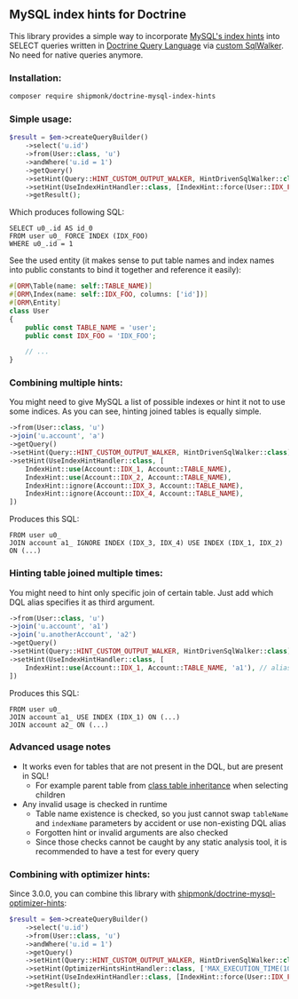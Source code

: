 ## MySQL index hints for Doctrine

This library provides a simple way to incorporate [MySQL's index hints](https://dev.mysql.com/doc/refman/8.0/en/index-hints.html)
into SELECT queries written in [Doctrine Query Language](https://www.doctrine-project.org/projects/doctrine-orm/en/2.9/reference/dql-doctrine-query-language.html)
via [custom SqlWalker](https://www.doctrine-project.org/projects/doctrine-orm/en/2.9/cookbook/dql-custom-walkers.html#modify-the-output-walker-to-generate-vendor-specific-sql).
No need for native queries anymore.

### Installation:

```sh
composer require shipmonk/doctrine-mysql-index-hints
```

### Simple usage:

```php
$result = $em->createQueryBuilder()
    ->select('u.id')
    ->from(User::class, 'u')
    ->andWhere('u.id = 1')
    ->getQuery()
    ->setHint(Query::HINT_CUSTOM_OUTPUT_WALKER, HintDrivenSqlWalker::class)
    ->setHint(UseIndexHintHandler::class, [IndexHint::force(User::IDX_FOO, User::TABLE_NAME)])
    ->getResult();
```

Which produces following SQL:

```mysql
SELECT u0_.id AS id_0
FROM user u0_ FORCE INDEX (IDX_FOO)
WHERE u0_.id = 1
```

See the used entity (it makes sense to put table names and index names into public constants to bind it together and reference it easily):

```php
#[ORM\Table(name: self::TABLE_NAME)]
#[ORM\Index(name: self::IDX_FOO, columns: ['id'])]
#[ORM\Entity]
class User
{
    public const TABLE_NAME = 'user';
    public const IDX_FOO = 'IDX_FOO';

    // ...
}
```

### Combining multiple hints:

You might need to give MySQL a list of possible indexes or hint it not to use some indices.
As you can see, hinting joined tables is equally simple.

```php
->from(User::class, 'u')
->join('u.account', 'a')
->getQuery()
->setHint(Query::HINT_CUSTOM_OUTPUT_WALKER, HintDrivenSqlWalker::class)
->setHint(UseIndexHintHandler::class, [
    IndexHint::use(Account::IDX_1, Account::TABLE_NAME),
    IndexHint::use(Account::IDX_2, Account::TABLE_NAME),
    IndexHint::ignore(Account::IDX_3, Account::TABLE_NAME),
    IndexHint::ignore(Account::IDX_4, Account::TABLE_NAME),
])
```

Produces this SQL:

```mysql
FROM user u0_
JOIN account a1_ IGNORE INDEX (IDX_3, IDX_4) USE INDEX (IDX_1, IDX_2) ON (...)
```

### Hinting table joined multiple times:

You might need to hint only specific join of certain table. Just add which DQL alias specifies it as third argument.

```php
->from(User::class, 'u')
->join('u.account', 'a1')
->join('u.anotherAccount', 'a2')
->getQuery()
->setHint(Query::HINT_CUSTOM_OUTPUT_WALKER, HintDrivenSqlWalker::class)
->setHint(UseIndexHintHandler::class, [
    IndexHint::use(Account::IDX_1, Account::TABLE_NAME, 'a1'), // alias needed
])
```

Produces this SQL:

```mysql
FROM user u0_
JOIN account a1_ USE INDEX (IDX_1) ON (...)
JOIN account a2_ ON (...)
```

### Advanced usage notes
- It works even for tables that are not present in the DQL, but are present in SQL!
    - For example parent table from [class table inheritance](https://www.doctrine-project.org/projects/doctrine-orm/en/2.9/reference/inheritance-mapping.html#class-table-inheritance) when selecting children
- Any invalid usage is checked in runtime
    - Table name existence is checked, so you just cannot swap `tableName` and `indexName` parameters by accident or use non-existing DQL alias
    - Forgotten hint or invalid arguments are also checked
    - Since those checks cannot be caught by any static analysis tool, it is recommended to have a test for every query

### Combining with optimizer hints:

Since 3.0.0, you can combine this library with [shipmonk/doctrine-mysql-optimizer-hints](https://github.com/shipmonk-rnd/doctrine-mysql-optimizer-hints):

```php
$result = $em->createQueryBuilder()
    ->select('u.id')
    ->from(User::class, 'u')
    ->andWhere('u.id = 1')
    ->getQuery()
    ->setHint(Query::HINT_CUSTOM_OUTPUT_WALKER, HintDrivenSqlWalker::class)
    ->setHint(OptimizerHintsHintHandler::class, ['MAX_EXECUTION_TIME(1000)'])
    ->setHint(UseIndexHintHandler::class, [IndexHint::force(User::IDX_FOO, User::TABLE_NAME)])
    ->getResult();
```

